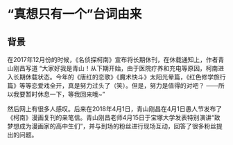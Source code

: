 # “真想只有一个”台词由来
## 背景
在2017年12月份的时候，《名侦探柯南》宣布将长期休刊，在休载通知上，作者青山刚昌写道
“大家好我是青山！从下期开始，由于医院疗养和充电等原因，柯南进入长期休载状态。今年的《唐红的恋歌》《魔术快斗》太阳光晕篇，《红色修学旅行篇》等等恋爱戏全开，真是努力过头了（笑）。但是，努力是值得的对吧？
——所以我要暂时休息一下，等我回来哦~”

然后网上有很多人感叹。后来在2018年4月1日，青山刚昌在4月1日愚人节发布了《柯南》漫画复刊的亲笔信。青山刚昌老师4月15日于宝塚大学发表特别演讲“致梦想成为漫画家的高中生们”，并与到场的粉丝进行现场互动，回答了很多粉丝提出的问题。